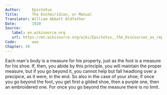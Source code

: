 ```yaml
---
Author:     Epictetus  
Title:      The Encheiridion, or Manual  
Translator: William Abbott Oldfather  
Date:       1928  
Source: 
   label: en.wikisource.org
   url: https://en.wikisource.org/wiki/Epictetus,_the_Discourses_as_reported_by_Arrian,_the_Manual,_and_Fragments/Manual 
Code:       wao  
Chapter: 39
---
```


Each man's body is a measure for his property, just as the foot is a measure
for his shoe. If, then, you abide by this principle, you will maintain the
proper measure, but if you go beyond it, you cannot help but fall headlong over
a precipice, as it were, in the end. So also in the case of your shoe; if once
you go beyond the foot, you get first a gilded shoe, then a purple one, then an
embroidered one. For once you go beyond the measure there is no limit.


